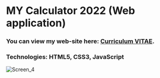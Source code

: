 # MY Calculator 2022 (Web application) #
### You can view my web-site here: [Curriculum VITAE](https://zorger27.github.io). ###
### Technologies: HTML5, CSS3, JavaScript ###
![Screen_4](https://user-images.githubusercontent.com/30940416/165644563-ab6753b9-4a1f-4758-a77c-d64d01c72c8c.gif)
